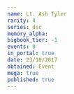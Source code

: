 ```yaml
---
name: Lt. Ash Tyler
rarity: 4
series: dsc
memory_alpha:
bigbook_tier: -1
events: 0
in_portal: true
date: 23/10/2017
obtained: Event
mega: true
published: true
---
```



